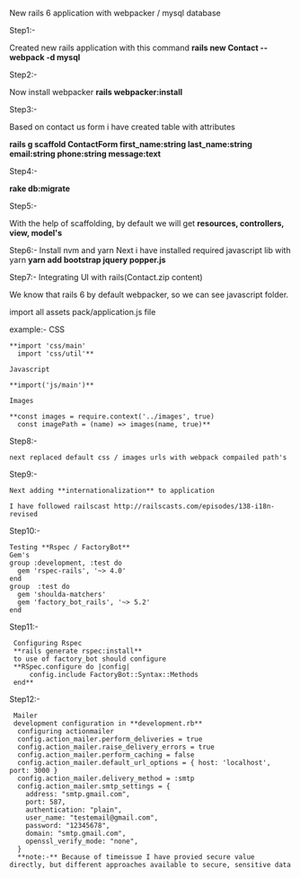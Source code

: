 New rails 6 application with webpacker / mysql database

Step1:- 

   Created new rails application with this command  **rails new Contact --webpack -d mysql**
   
Step2:-

   Now install webpacker **rails  webpacker:install**
   
Step3:- 

   Based on contact us form i have created table with attributes
   
   **rails g scaffold ContactForm first_name:string last_name:string email:string phone:string message:text**
   
Step4:-

   **rake db:migrate**
   
 Step5:-
 
   With the help of scaffolding, by default we will get **resources, controllers, view, model's**
 
 Step6:- 
   Install nvm and yarn 
   Next i have installed required javascript lib with yarn **yarn add bootstrap jquery popper.js**
 
 Step7:-
   Integrating UI with rails(Contact.zip content)
   
   We know that rails 6 by default webpacker, so we can see javascript folder.
   
   import all assets pack/application.js file 
   
   example:- 
    CSS
    
    **import 'css/main'
      import 'css/util'**
    
    Javascript
    
    **import('js/main')**
    
    Images
    
    **const images = require.context('../images', true)
      const imagePath = (name) => images(name, true)**
  
  Step8:-
  
    next replaced default css / images urls with webpack compailed path's
  
  Step9:-
  
    Next adding **internationalization** to application
    
    I have followed railscast http://railscasts.com/episodes/138-i18n-revised
  
  Step10:-
  
    Testing **Rspec / FactoryBot**
    Gem's
    group :development, :test do
      gem 'rspec-rails', '~> 4.0'
    end
    group  :test do
      gem 'shoulda-matchers'
      gem 'factory_bot_rails', '~> 5.2'
    end
   
   Step11:- 
   
     Configuring Rspec 
     **rails generate rspec:install**
     to use of factory_bot should configure
     **RSpec.configure do |config|
	     config.include FactoryBot::Syntax::Methods
     end**
   
   Step12:-
   
     Mailer
     development configuration in **development.rb**
      configuring actionmailer
      config.action_mailer.perform_deliveries = true
      config.action_mailer.raise_delivery_errors = true
      config.action_mailer.perform_caching = false
      config.action_mailer.default_url_options = { host: 'localhost', port: 3000 }
      config.action_mailer.delivery_method = :smtp
      config.action_mailer.smtp_settings = {
        address: "smtp.gmail.com",
        port: 587,
        authentication: "plain",
        user_name: "testemail@gmail.com",
        password: "12345678", 
        domain: "smtp.gmail.com",
        openssl_verify_mode: "none",
      }
      **note:-** Because of timeissue I have provied secure value directly, but different approaches available to secure, sensitive data  
